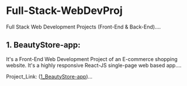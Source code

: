 # Full-Stack-WebDevProj
Full Stack Web Development Projects (Front-End &amp; Back-End)....

## 1. BeautyStore-app:
It's a Front-End Web Development Project of an E-commerce shopping website. It's a highly responsive React-JS single-page web based app....

Project_Link: ([1_BeautyStore-app](1_BeautyStore-app))...
